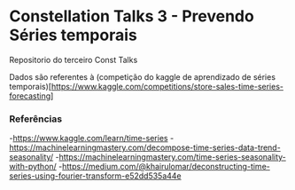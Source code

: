 # Constellation Talks 3 - Prevendo Séries temporais
Repositorio do terceiro Const Talks

Dados são referentes à (competição do kaggle de aprendizado de séries temporais)[https://www.kaggle.com/competitions/store-sales-time-series-forecasting]

### Referências
-https://www.kaggle.com/learn/time-series
-https://machinelearningmastery.com/decompose-time-series-data-trend-seasonality/
-https://machinelearningmastery.com/time-series-seasonality-with-python/
-https://medium.com/@khairulomar/deconstructing-time-series-using-fourier-transform-e52dd535a44e
